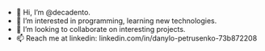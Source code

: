 - 👋 Hi, I’m @decadento.
- 👀 I’m interested in programming, learning new technologies.
- 💞️ I’m looking to collaborate on interesting projects.
- 📫 Reach me at linkedin: linkedin.com/in/danylo-petrusenko-73b872208


